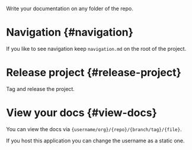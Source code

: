 Write your documentation on any folder of the repo.

# Navigation {#navigation}

If you like to see navigation keep `navigation.md` on the root of the project.

# Release project {#release-project}

Tag and release the project.

# View your docs {#view-docs}

You can view the docs via `{username/org}/{repo}/{branch/tag}/{file}`.

If you host this application you can change the username as a static one.
